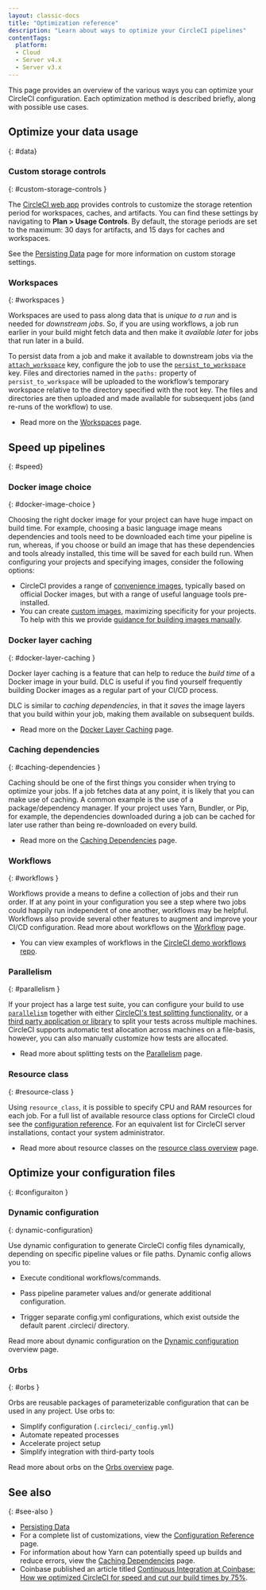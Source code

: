 ```yaml
---
layout: classic-docs
title: "Optimization reference"
description: "Learn about ways to optimize your CircleCI pipelines"
contentTags:
  platform:
  - Cloud
  - Server v4.x
  - Server v3.x
---
```


This page provides an overview of the various ways you can optimize your CircleCI configuration. Each optimization method is described briefly, along with possible use cases.

## Optimize your data usage
{: #data}

### Custom storage controls
{: #custom-storage-controls }

The [CircleCI web app](https://app.circleci.com/) provides controls to customize the storage retention period for workspaces, caches, and artifacts. You can find these settings by navigating to **Plan > Usage Controls**. By default, the storage periods are set to the maximum: 30 days for artifacts, and 15 days for caches and workspaces.

See the [Persisting Data]({{site.baseurl}}/persist-data/#custom-storage-usage) page for more information on custom storage settings.

### Workspaces
{: #workspaces }

Workspaces are used to pass along data that is _unique to a run_ and is needed for _downstream jobs_. So, if you are using workflows, a job run earlier in your build might fetch data and then make it _available later_ for jobs that run later in a build.

To persist data from a job and make it available to downstream jobs via the [`attach_workspace`]({{site.baseurl}}/configuration-reference#attachworkspace) key, configure the job to use the [`persist_to_workspace`]({{site.baseurl}}/configuration-reference#persisttoworkspace) key. Files and directories named in the `paths:` property of `persist_to_workspace` will be uploaded to the workflow’s temporary workspace relative to the directory specified with the root key. The files and directories are then uploaded and made available for subsequent jobs (and re-runs of the workflow) to use.

* Read more on the [Workspaces]({{site.baseurl}}/workspaces/) page.

## Speed up pipelines
{: #speed}

### Docker image choice
{: #docker-image-choice }

Choosing the right docker image for your project can have huge impact on build time. For example, choosing a basic language image means dependencies and tools need to be downloaded each time your pipeline is run, whereas, if you choose or build an image that has these dependencies and tools already installed, this time will be saved for each build run. When configuring your projects and specifying images, consider the following options:

* CircleCI provides a range of [convenience images](/docs/circleci-images/), typically based on official Docker images, but with a range of useful language tools pre-installed.
* You can create [custom images](/docs/custom-images/), maximizing specificity for your projects. To help with this we provide [guidance for building images manually](/docs/custom-images/#creating-a-custom-image-manually).

### Docker layer caching
{: #docker-layer-caching }

Docker layer caching is a feature that can help to reduce the _build time_ of a Docker image in your build. DLC is useful if you find yourself frequently building Docker images as a regular part of your CI/CD process.

DLC is similar to _caching dependencies_, in that it _saves_ the image layers that you build within your job, making them available on subsequent builds.

* Read more on the [Docker Layer Caching]({{site.baseurl}}/docker-layer-caching) page.

### Caching dependencies
{: #caching-dependencies }

Caching should be one of the first things you consider when trying to optimize your jobs. If a job fetches data at any point, it is likely that you can make use of caching. A common example is the use of a package/dependency manager. If your project uses Yarn, Bundler, or Pip, for example, the dependencies downloaded during a job can be cached for later use rather than being re-downloaded on every build.

* Read more on the [Caching Dependencies]({{site.baseurl}}/caching) page.

### Workflows
{: #workflows }

Workflows provide a means to define a collection of jobs and their run order. If at any point in your configuration you see a step where two jobs could happily run independent of one another, workflows may be helpful. Workflows also provide several other features to augment and improve your CI/CD configuration. Read more about workflows on the [Workflow]({{site.baseurl}}/workflows/) page.

* You can view examples of workflows in the [CircleCI demo workflows repo](https://github.com/CircleCI-Public/circleci-demo-workflows/).

### Parallelism
{: #parallelism }

If your project has a large test suite, you can configure your build to use [`parallelism`]({{site.baseurl}}/configuration-reference#parallelism) together with either [CircleCI's test splitting functionality]({{site.baseurl}}/parallelism-faster-jobs/#using-the-circleci-cli-to-split-tests), or a [third party application or library]({{site.baseurl}}/parallelism-faster-jobs/#other-ways-to-split-tests) to split your tests across multiple machines. CircleCI supports automatic test allocation across machines on a file-basis, however, you can also manually customize how tests are allocated.

* Read more about splitting tests on the [Parallelism]({{site.baseurl}}/parallelism-faster-jobs/) page.

### Resource class
{: #resource-class }

Using `resource_class`, it is possible to specify CPU and RAM resources for each job. For a full list of available resource class options for CircleCI cloud see the [configuration reference](/docs/configuration-reference/#resourceclass). For an equivalent list for CircleCI server installations, contact your system administrator.

* Read more about resource classes on the [resource class overview](/docs/resource-class-overview/) page.

## Optimize your configuration files
{: #configuraiton }

### Dynamic configuration
{: dynamic-configuration}

Use dynamic configuration to generate CircleCI config files dynamically, depending on specific pipeline values or file paths. Dynamic config allows you to:

* Execute conditional workflows/commands.

* Pass pipeline parameter values and/or generate additional configuration.

* Trigger separate config.yml configurations, which exist outside the default parent .circleci/ directory.

Read more about dynamic configuration on the [Dynamic configuration](/docs/dynamic-config/) overview page.

### Orbs
{: #orbs }

Orbs are reusable packages of parameterizable configuration that can be used in any project. Use orbs to:

* Simplify configuration (`.circleci/_config.yml`)
* Automate repeated processes
* Accelerate project setup
* Simplify integration with third-party tools

Read more about orbs on the [Orbs overview](/docs/orb-intro/) page.

## See also
{: #see-also }

- [Persisting Data]({{site.baseurl}}/persist-data)
- For a complete list of customizations, view the [Configuration Reference]({{site.baseurl}}/configuration-reference/) page.
- For information about how Yarn can potentially speed up builds and reduce errors, view the [Caching Dependencies]({{site.baseurl}}/caching/#basic-example-of-package-manager-caching) page.
- Coinbase published an article titled [Continuous Integration at Coinbase: How we optimized CircleCI for speed and cut our build times by 75%](https://blog.coinbase.com/continuous-integration-at-coinbase-how-we-optimized-circleci-for-speed-cut-our-build-times-by-378c8b1d7161).

